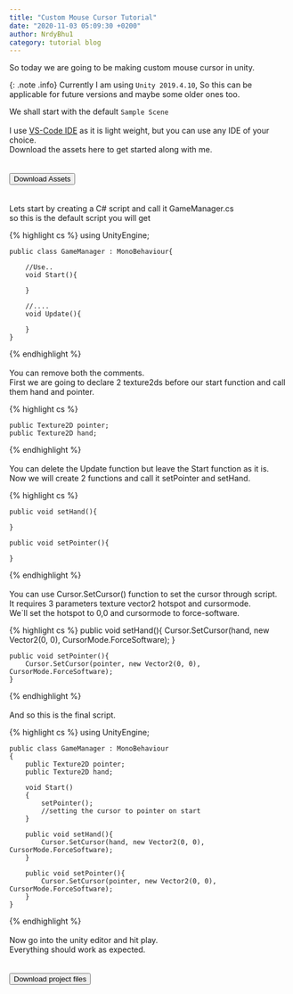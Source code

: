 ```yaml
---
title: "Custom Mouse Cursor Tutorial"
date: "2020-11-03 05:09:30 +0200"
author: NrdyBhu1
category: tutorial blog 
---
```


So today we are going to be making custom mouse cursor in unity. 

{: .note .info}
Currently I am using `Unity 2019.4.10`, So this can be applicable for future versions and maybe some older ones too. 


We shall start with the default `Sample Scene` \
\
I use [VS-Code IDE](https://code.visualstudio.com) as it is light weight, but you can use any IDE of your choice. \
Download the assets here to get started along with me. \
\
\
<a class="download" href="{{ '/zips/Assets.zip' | relative_url }}"><button>Download Assets <i class="fas fa-download"></i></button></a> \
\
\
Lets start by creating a C# script and call it GameManager.cs \
so this is the default script you will get 


{% highlight cs %}
    using UnityEngine;

    public class GameManager : MonoBehaviour{
        
        //Use..
        void Start(){
            
        }

        //....
        void Update(){

        }
    }
{% endhighlight %}
\
\
You can remove both the comments. \
First we are going to declare 2 texture2ds before our start function and call them hand and pointer. 


{% highlight cs %}

    public Texture2D pointer;
    public Texture2D hand;

{% endhighlight %}
\
\
You can delete the Update function but leave the Start function as it is. \
Now we will create 2 functions and call it setPointer and setHand. 



{% highlight cs %}

    public void setHand(){
        
    }

    public void setPointer(){
        
    }

{% endhighlight %}
\
\
You can use Cursor.SetCursor() function to set the cursor through script. \
It requires 3 parameters texture vector2 hotspot and cursormode. \
We`ll set the hotspot to 0,0 and cursormode to force-software. 



{% highlight cs %}
    public void setHand(){
        Cursor.SetCursor(hand, new Vector2(0, 0), CursorMode.ForceSoftware);
    }

    public void setPointer(){
        Cursor.SetCursor(pointer, new Vector2(0, 0), CursorMode.ForceSoftware);
    }
{% endhighlight %}
\
\
And so this is the final script. 



{% highlight cs %}
    using UnityEngine;

    public class GameManager : MonoBehaviour
    {
        public Texture2D pointer;
        public Texture2D hand;

        void Start()
        {
            setPointer();
            //setting the cursor to pointer on start
        }

        public void setHand(){
            Cursor.SetCursor(hand, new Vector2(0, 0), CursorMode.ForceSoftware);
        }

        public void setPointer(){
            Cursor.SetCursor(pointer, new Vector2(0, 0), CursorMode.ForceSoftware);
        }
    }
{% endhighlight %}
\
\
Now go into the unity editor and hit play. \
Everything should work as expected. \
\
\
<a class="download" href="https://github.com/NrdyBhu1/Custom-Mouse-Cursor/archive/master.zip"><button>Download project files <i class="fas fa-download"></i></button></a> 
